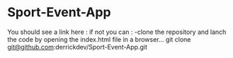 # Sport-Event-App
You should see a link here : 
if not you can :
-clone the repository and lanch the code by opening the index.html file in a browser...
git clone git@github.com:derrickdev/Sport-Event-App.git

